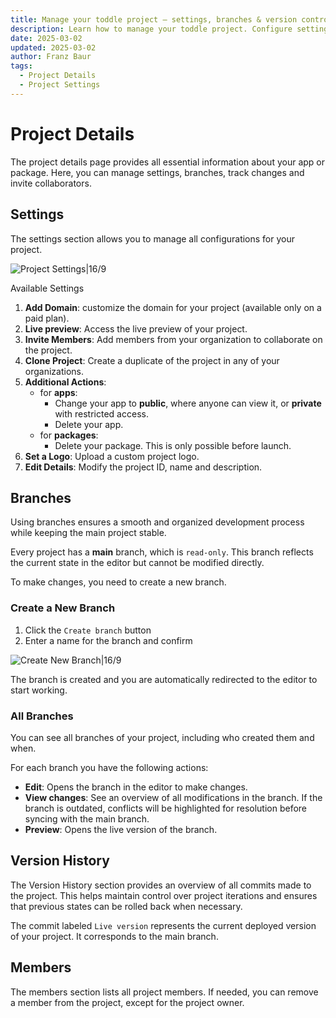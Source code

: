 ```yaml
---
title: Manage your toddle project – settings, branches & version control
description: Learn how to manage your toddle project. Configure settings, collaborate on branches with team members and track changes in version history.
date: 2025-03-02
updated: 2025-03-02
author: Franz Baur
tags: 
  - Project Details
  - Project Settings
---
```


# Project Details
The project details page provides all essential information about your app or package. Here, you can manage settings, branches, track changes and invite collaborators.

## Settings
The settings section allows you to manage all configurations for your project.

![Project Settings|16/9](project-settings.webp)

Available Settings
1. **Add Domain**: customize the domain for your project (available only on a paid plan).
2. **Live preview**: Access the live preview of your project.
3. **Invite Members**: Add members from your organization to collaborate on the project.
4. **Clone Project**: Create a duplicate of the project in any of your organizations.
5. **Additional Actions**:
    - for **apps**: 
        - Change your app to **public**, where anyone can view it, or **private** with restricted access.
        - Delete your app.
    - for **packages**:
        - Delete your package. This is only possible before launch.
6. **Set a Logo**: Upload a custom project logo.
7. **Edit Details**: Modify the project ID, name and description.

## Branches
Using branches ensures a smooth and organized development process while keeping the main project stable.

Every project has a **main** branch, which is `read-only`. This branch reflects the current state in the editor but cannot be modified directly.

To make changes, you need to create a new branch.

### Create a New Branch
1. Click the `Create branch` button
2. Enter a name for the branch and confirm

![Create New Branch|16/9](create-new-branch.webp)

The branch is created and you are automatically redirected to the editor to start working.

### All Branches
You can see all branches of your project, including who created them and when.

For each branch you have the following actions:
- **Edit**: Opens the branch in the editor to make changes.
- **View changes**: See an overview of all modifications in the branch. If the branch is outdated, conflicts will be highlighted for resolution before syncing with the main branch.
- **Preview**: Opens the live version of the branch.

## Version History
The Version History section provides an overview of all commits made to the project. This helps maintain control over project iterations and ensures that previous states can be rolled back when necessary.

The commit labeled `Live version` represents the current deployed version of your project. It corresponds to the main branch.

## Members
The members section lists all project members. If needed, you can remove a member from the project, except for the project owner.